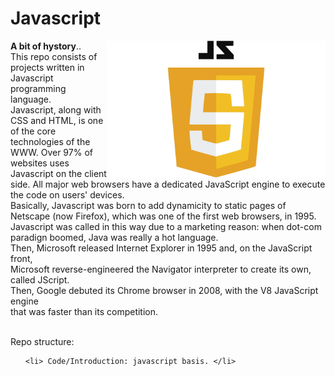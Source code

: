 # Javascript


<div align="center">
    <img align = "right" src="JavaScript-Logo.png" width="350px"</img> 
</div>


**A bit of hystory**.. <br>
This repo consists of projects written in Javascript programming language. <br>
Javascript, along with CSS and HTML, is one of the core technologies of the WWW. Over 97% of websites uses Javascript on the client side. All major web browsers have a dedicated JavaScript engine to execute the code on users' devices.<br>
Basically, Javascript was born to add dynamicity to static pages of Netscape (now Firefox), which was one of the first web browsers, in 1995. Javascript was called in this way due to a marketing reason: when dot-com paradign boomed, Java was really a hot language.  <br>
Then, Microsoft released Internet Explorer in 1995 and, on the JavaScript front, <br> Microsoft reverse-engineered the Navigator interpreter to create its own, called JScript. <br>
Then, Google debuted its Chrome browser in 2008, with the V8 JavaScript engine <br> that was faster than its competition. <br> <br>

Repo structure:

<ol>
    
    <li> Code/Introduction: javascript basis. </li>
  
</ol>   


